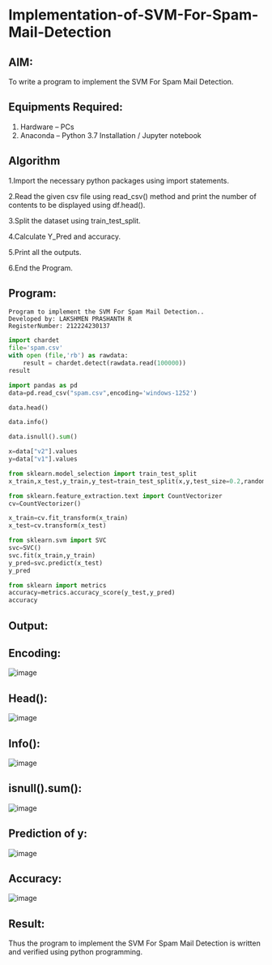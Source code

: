# Implementation-of-SVM-For-Spam-Mail-Detection

## AIM:
To write a program to implement the SVM For Spam Mail Detection.

## Equipments Required:
1. Hardware – PCs
2. Anaconda – Python 3.7 Installation / Jupyter notebook

## Algorithm
1.Import the necessary python packages using import statements.

2.Read the given csv file using read_csv() method and print the number of contents to be displayed using df.head().

3.Split the dataset using train_test_split.

4.Calculate Y_Pred and accuracy.

5.Print all the outputs.

6.End the Program.

## Program:
```
Program to implement the SVM For Spam Mail Detection..
Developed by: LAKSHMEN PRASHANTH R
RegisterNumber: 212224230137
```
```py
import chardet
file='spam.csv'
with open (file,'rb') as rawdata:
    result = chardet.detect(rawdata.read(100000))
result

import pandas as pd
data=pd.read_csv("spam.csv",encoding='windows-1252')

data.head()

data.info()

data.isnull().sum()

x=data["v2"].values
y=data["v1"].values

from sklearn.model_selection import train_test_split
x_train,x_test,y_train,y_test=train_test_split(x,y,test_size=0.2,random_state=0)

from sklearn.feature_extraction.text import CountVectorizer
cv=CountVectorizer()

x_train=cv.fit_transform(x_train)
x_test=cv.transform(x_test)

from sklearn.svm import SVC
svc=SVC()
svc.fit(x_train,y_train)
y_pred=svc.predict(x_test)
y_pred

from sklearn import metrics
accuracy=metrics.accuracy_score(y_test,y_pred)
accuracy
```
## Output:
## Encoding:
![image](https://github.com/user-attachments/assets/fe2c688c-9581-4f08-a99d-e2937431f17b)


## Head():
![image](https://github.com/user-attachments/assets/3ade3e6d-52ec-45cf-a483-aa412b1847c0)


## Info():
![image](https://github.com/user-attachments/assets/a7373424-cd84-498d-9934-effda265f065)


## isnull().sum():
![image](https://github.com/user-attachments/assets/8a4d297d-37b9-4622-bfdf-72b7628e0def)


## Prediction of y:
![image](https://github.com/user-attachments/assets/f397990d-6a8d-4f59-a820-7f62072df18c)


## Accuracy:
![image](https://github.com/user-attachments/assets/b366d118-f3d7-4e6b-90aa-e50029ef3869)


## Result:
Thus the program to implement the SVM For Spam Mail Detection is written and verified using python programming.
